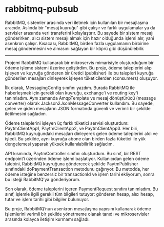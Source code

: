 # rabbitmq-pubsub

RabbitMQ, sistemler arasında veri iletmek için kullanılan bir mesajlaşma aracıdır. Aslında bir "mesaj kuyruğu" gibi çalışır ve farklı uygulamalar ya da servisler arasında veri transferini kolaylaştırır. Bu sayede bir sistem mesajı gönderirken, alıcı sistem mesajı almak için hazır olduğunda işlemi alır, yani asenkron çalışır. Kısacası, RabbitMQ, birden fazla uygulamanın birbirine mesaj göndermesini ve almasını sağlayan bir köprü gibi düşünülebilir.

<hr />

Projemi RabbitMQ kullanarak bir mikroservis mimarisiyle oluşturduğum bir ödeme işleme sistemi üzerine geliştirdim. Bu proje, ödeme taleplerini alıp işleyen ve kuyruğa gönderen bir üretici (publisher) ile bu talepleri kuyruğa gönderilen mesajları dinleyerek işleyen tüketicilerden (consumers) oluşuyor.

İlk olarak, MessagingConfig sınıfını yazdım. Burada RabbitMQ ile haberleşmek için gerekli olan kuyruğu, exchange'i ve routing key'i tanımladım. Aynı zamanda AmqpTemplate ve mesaj dönüştürücü (message converter) olarak Jackson2JsonMessageConverter kullandım. Bu sayede, gelen ve giden mesajların JSON formatında güvenli ve verimli bir şekilde iletilmesini sağladım.

Ödeme taleplerini işleyen üç farklı tüketici servisi oluşturdum: PaytmClientApp1, PaytmClientApp2, ve PaytmClientApp3. Her biri, RabbitMQ kuyruğundaki mesajları dinleyerek gelen ödeme taleplerini aldı ve işledi. Bu şekilde, aynı kuyruğa abone olan birden fazla tüketici ile yük dengelemesi yaparak yüksek kullanılabilirlik sağladım.

API kısmında, PaytmController sınıfını oluşturdum. Bu sınıf, bir REST endpoint’i üzerinden ödeme işlemi başlatıyor. Kullanıcıdan gelen ödeme talebini, RabbitMQ kuyruğuna gönderecek şekilde PaytmPublisher sınıfındaki doPaymentTransaction metodunu çağırıyor. Bu metodda, her ödeme isteğine benzersiz bir transactionId ve işlem tarihi ekliyorum, sonra bu isteği RabbitMQ'ya gönderiyorum.

Son olarak, ödeme taleplerini içeren PaymentRequest sınıfını tanımladım. Bu sınıf, işlemle ilgili gerekli tüm bilgileri tutuyor: gönderen hesap, alıcı hesap, tutar ve işlem tarihi gibi bilgiler bulunuyor.

Bu proje, RabbitMQ’nun asenkron mesajlaşma yapısını kullanarak ödeme işlemlerini verimli bir şekilde yönetmeme olanak tanıdı ve mikroservisler arasında kolayca iletişim kurmamı sağladı.